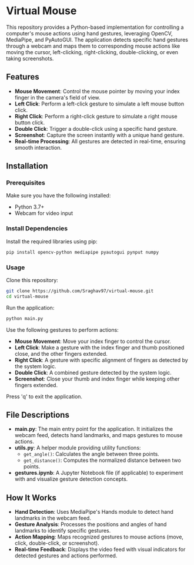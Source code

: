 # Virtual Mouse

This repository provides a Python-based implementation for controlling a computer's mouse actions using hand gestures, leveraging OpenCV, MediaPipe, and PyAutoGUI. The application detects specific hand gestures through a webcam and maps them to corresponding mouse actions like moving the cursor, left-clicking, right-clicking, double-clicking, or even taking screenshots.

## Features

- **Mouse Movement**: Control the mouse pointer by moving your index finger in the camera's field of view.
- **Left Click**: Perform a left-click gesture to simulate a left mouse button click.
- **Right Click**: Perform a right-click gesture to simulate a right mouse button click.
- **Double Click**: Trigger a double-click using a specific hand gesture.
- **Screenshot**: Capture the screen instantly with a unique hand gesture.
- **Real-time Processing**: All gestures are detected in real-time, ensuring smooth interaction.

## Installation

### Prerequisites

Make sure you have the following installed:
- Python 3.7+
- Webcam for video input

### Install Dependencies

Install the required libraries using pip:
```bash
pip install opencv-python mediapipe pyautogui pynput numpy
```

### Usage

Clone this repository:
```bash
git clone https://github.com/Sraghav97/virtual-mouse.git
cd virtual-mouse
```

Run the application:
```bash
python main.py
```

Use the following gestures to perform actions:
- **Mouse Movement**: Move your index finger to control the cursor.
- **Left Click**: Make a gesture with the index finger and thumb positioned close, and the other fingers extended.
- **Right Click**: A gesture with specific alignment of fingers as detected by the system logic.
- **Double Click**: A combined gesture detected by the system logic.
- **Screenshot**: Close your thumb and index finger while keeping other fingers extended.

Press 'q' to exit the application.

## File Descriptions

- **main.py**: The main entry point for the application. It initializes the webcam feed, detects hand landmarks, and maps gestures to mouse actions.
- **utils.py**: A helper module providing utility functions:
  - `get_angle()`: Calculates the angle between three points.
  - `get_distance()`: Computes the normalized distance between two points.
- **gestures.ipynb**: A Jupyter Notebook file (if applicable) to experiment with and visualize gesture detection concepts.

## How It Works

- **Hand Detection**: Uses MediaPipe's Hands module to detect hand landmarks in the webcam feed.
- **Gesture Analysis**: Processes the positions and angles of hand landmarks to identify specific gestures.
- **Action Mapping**: Maps recognized gestures to mouse actions (move, click, double-click, or screenshot).
- **Real-time Feedback**: Displays the video feed with visual indicators for detected gestures and actions performed.
